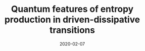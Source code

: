 ---
title: "Quantum features of entropy production in driven-dissipative transitions"
collection: publications
permalink: https://journals.aps.org/prresearch/pdf/10.1103/PhysRevResearch.2.013136
excerpt: 'The physics of driven-dissipative transitions is currently a topic of great interest, particularly in quantum optical systems. These transitions occur in systems kept out of equilibrium and are therefore characterized by a finite entropy production rate. However, very little is known about how the entropy production behaves around criticality and all of it is restricted to classical systems. Using quantum phase-space methods, we put forth a framework that allows for the complete characterization of the entropy production in driven-dissipative transitions. Our framework is tailored specifically to describe photon loss dissipation, which is effectively a zero-temperature process for which the standard theory of entropy production breaks down. As an application, we study the open Dicke and Kerr models, which present continuous and discontinuous transitions, respectively. We find that the entropy production naturally splits into two contributions. One matches the behavior observed in classical systems. The other diverges at the critical point.'
date: 2020-02-07
venue: 'Physical Review Research'
paperurl: 'https://journals.aps.org/prresearch/pdf/10.1103/PhysRevResearch.2.013136'
citation: 'B. O. Goes, C. E. Fiore, and G. T. Landi, “Quantum features of entropy production in driven-dissipative transitions,” Phys. Rev. Research, vol. 2, no. 1, p. 013136, Feb. 2020, doi: 10.1103/PhysRevResearch.2.013136.'
---